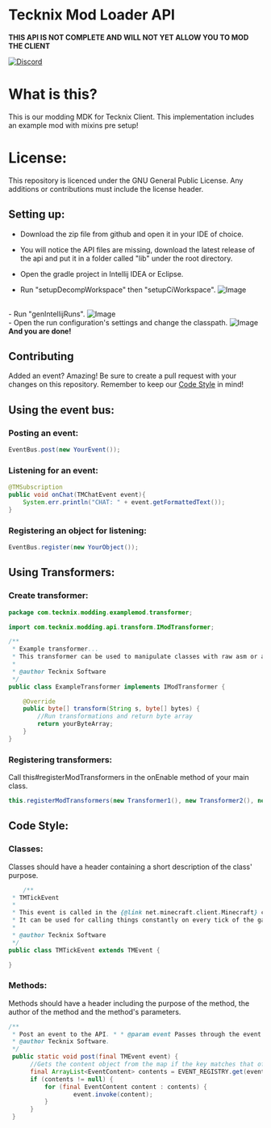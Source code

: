 # Tecknix Mod Loader API

**THIS API IS NOT COMPLETE AND WILL NOT YET ALLOW YOU TO MOD THE CLIENT**

[![Discord](https://img.shields.io/badge/chat%20on-discord-7289DA)](https://discord.gg/qn7BsjHHbN)

# What is this?

This is our modding MDK for Tecknix Client. This implementation includes an example mod with mixins pre setup!

# License:

This repository is licenced under the GNU General Public License. Any additions or contributions must include the
license header.

## Setting up:

- Download the zip file from github and open it in your IDE of choice.
- You will notice the API files are missing, download the latest release of the api and put it in a folder called "lib" under the root directory.

- Open the gradle project in Intellij IDEA or Eclipse.
- Run "setupDecompWorkspace" then "setupCiWorkspace".
  ![Image](https://imgur.com/pbLxpi5.png)

<br/>- Run "genIntellijRuns".
![Image](https://imgur.com/gsBTgGv.png)
<br/>- Open the run configuration's settings and change the classpath.
![Image](https://imgur.com/DACiMTi.png)
**And you are done!**

## Contributing

Added an event? Amazing! Be sure to create a pull request with your changes on this repository. Remember to keep
our [Code Style](#code-style) in mind!

## Using the event bus:

### Posting an event:

```java
EventBus.post(new YourEvent());
```

### Listening for an event:

```java
@TMSubscription
public void onChat(TMChatEvent event){
    System.err.println("CHAT: " + event.getFormattedText());
}
```

### Registering an object for listening:

```java
EventBus.register(new YourObject());
```

## Using Transformers:

### Create transformer:

```java
package com.tecknix.modding.examplemod.transformer;

import com.tecknix.modding.api.transform.IModTransformer;

/**
 * Example transformer...
 * This transformer can be used to manipulate classes with raw asm or alternative frameworks!
 *
 * @author Tecknix Software
 */
public class ExampleTransformer implements IModTransformer {

    @Override
    public byte[] transform(String s, byte[] bytes) {
        //Run transformations and return byte array
        return yourByteArray;
    }
}

```

### Registering transformers:

Call this#registerModTransformers in the onEnable method of your main class.

```java
this.registerModTransformers(new Transformer1(), new Transformer2(), new Transformer3());
```

## Code Style:

### Classes:

Classes should have a header containing a short description of the class' purpose.

```java
    /**
 * TMTickEvent
 *
 * This event is called in the {@link net.minecraft.client.Minecraft} class.
 * It can be used for calling things constantly on every tick of the game.
 *
 * @author Tecknix Software
 */
public class TMTickEvent extends TMEvent {

}
```

### Methods:

Methods should have a header including the purpose of the method, the author of the method and the method's parameters.

```java
/**  
 * Post an event to the API. * * @param event Passes through the event to post.  
 * @author Tecknix Software.  
 */
 public static void post(final TMEvent event) {  
	  //Gets the content object from the map if the key matches that of this events class.  
	  final ArrayList<EventContent> contents = EVENT_REGISTRY.get(event.getClass());  
	  if (contents != null) {  
		  for (final EventContent content : contents) {  
				  event.invoke(content);  
		  } 
	  } 
 }


